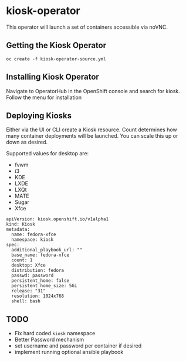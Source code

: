 # kiosk-operator
This operator will launch a set of containers accessible via noVNC.

## Getting the Kiosk Operator
`oc create -f kiosk-operator-source.yml`

## Installing Kiosk Operator
Navigate to OperatorHub in the OpenShift console and search for kiosk. Follow the menu for installation

## Deploying Kiosks
Either via the UI or CLI create a Kiosk resource.  Count determines how many container deployments will be launched. You can scale this up or down as desired.

Supported values for desktop are:
- fvwm
- i3
- KDE
- LXDE
- LXQt
- MATE
- Sugar
- Xfce

```
apiVersion: kiosk.openshift.io/v1alpha1
kind: Kiosk
metadata:
  name: fedora-xfce
  namespace: kiosk
spec:
  additional_playbook_url: ""
  base_name: fedora-xfce
  count: 1
  desktop: Xfce
  distribution: fedora
  passwd: password
  persistent_home: false
  persistent_home_size: 5Gi
  release: "31"
  resolution: 1024x768
  shell: bash
```

## TODO
- Fix hard coded `kiosk` namespace
- Better Password mechanism
- set username and password per container if desired
- implement running optional ansible playbook
